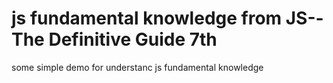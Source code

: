 # js fundamental knowledge from JS--The Definitive Guide 7th
some simple demo for understanc js fundamental knowledge
